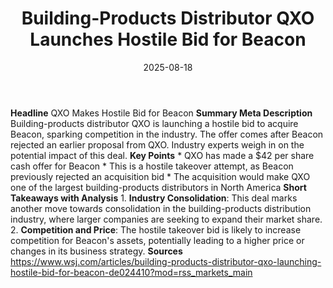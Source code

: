 ﻿---
title: Building-Products Distributor QXO Launches Hostile Bid for Beacon
date: '2025-08-18'
category: Markets
image: "/images/generated/briefs/2025-08-18/buildingproducts distributor qxo launches hostile bid for be.svg"

summary: ''
slug: buildingproducts distributor qxo launches hostile bid for be
source_urls:
- https://www.wsj.com/articles/building-products-distributor-qxo-launching-hostile-bid-for-beacon-de024410?mod=rss_markets_main
seo:
  title: Building-Products Distributor QXO Launches Hostile Bid for Beacon | Hash
    n Hedge
  description: ''
  keywords:
  - news
  - markets
  - brief
---

**Headline** QXO Makes Hostile Bid for Beacon  **Summary Meta Description** Building-products distributor QXO is launching a hostile bid to acquire Beacon, sparking competition in the industry. The offer comes after Beacon rejected an earlier proposal from QXO. Industry experts weigh in on the potential impact of this deal.  **Key Points**  * QXO has made a $42 per share cash offer for Beacon * This is a hostile takeover attempt, as Beacon previously rejected an acquisition bid * The acquisition would make QXO one of the largest building-products distributors in North America  **Short Takeaways with Analysis**  1. **Industry Consolidation**: This deal marks another move towards consolidation in the building-products distribution industry, where larger companies are seeking to expand their market share. 2. **Competition and Price**: The hostile takeover bid is likely to increase competition for Beacon's assets, potentially leading to a higher price or changes in its business strategy.  **Sources** https://www.wsj.com/articles/building-products-distributor-qxo-launching-hostile-bid-for-beacon-de024410?mod=rss_markets_main 
